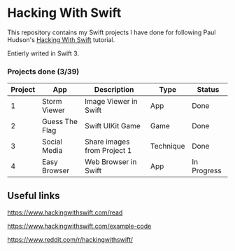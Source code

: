 # Hacking With Swift

This repository contains my Swift projects I have done for following Paul Hudson's [Hacking With Swift](https://www.hackingwithswift.com) tutorial.

Entierly writed in Swift 3.

### Projects done (3/39)

| Project | App            | Description                 | Type      | Status      |
| ------- | -------------- | --------------------------- | --------- | ----------- |
| 1       | Storm Viewer   | Image Viewer in Swift       | App       | Done        |
| 2       | Guess The Flag | Swift UIKit Game            | Game      | Done        |
| 3       | Social Media   | Share images from Project 1 | Technique | Done        |
| 4       | Easy Browser   | Web Browser in Swift        | App       | In Progress |

## Useful links

https://www.hackingwithswift.com/read

https://www.hackingwithswift.com/example-code

https://www.reddit.com/r/hackingwithswift/


